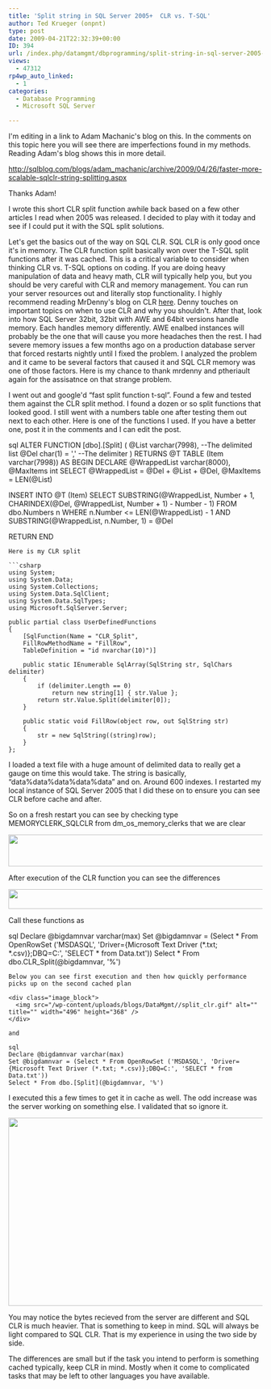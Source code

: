 ```yaml
---
title: 'Split string in SQL Server 2005+  CLR vs. T-SQL'
author: Ted Krueger (onpnt)
type: post
date: 2009-04-21T22:32:39+00:00
ID: 394
url: /index.php/datamgmt/dbprogramming/split-string-in-sql-server-2005-clr-vs-t/
views:
  - 47312
rp4wp_auto_linked:
  - 1
categories:
  - Database Programming
  - Microsoft SQL Server

---
```

I'm editing in a link to Adam Machanic's blog on this. In the comments on this topic here you will see there are imperfections found in my methods. Reading Adam's blog shows this in more detail.
  
http://sqlblog.com/blogs/adam_machanic/archive/2009/04/26/faster-more-scalable-sqlclr-string-splitting.aspx 

Thanks Adam!

I wrote this short CLR split function awhile back based on a few other articles I read when 2005 was released. I decided to play with it today and see if I could put it with the SQL split solutions. 

Let's get the basics out of the way on SQL CLR. SQL CLR is only good once it's in memory. The CLR function split basically won over the T-SQL split functions after it was cached. This is a critical variable to consider when thinking CLR vs. T-SQL options on coding. If you are doing heavy manipulation of data and heavy math, CLR will typically help you, but you should be very careful with CLR and memory management. You can run your server resources out and literally stop functionality. I highly recommend reading MrDenny's blog on CLR [here][1]. Denny touches on important topics on when to use CLR and why you shouldn't. After that, look into how SQL Server 32bit, 32bit with AWE and 64bit versions handle memory. Each handles memory differently. AWE enalbed instances will probably be the one that will cause you more headaches then the rest. I had severe memory issues a few months ago on a production database server that forced restarts nightly until I fixed the problem. I analyzed the problem and it came to be several factors that caused it and SQL CLR memory was one of those factors. Here is my chance to thank mrdenny and ptheriault again for the assisatnce on that strange problem.

I went out and google'd “fast split function t-sql”. Found a few and tested them against the CLR split method. I found a dozen or so split functions that looked good. I still went with a numbers table one after testing them out next to each other. Here is one of the functions I used. If you have a better one, post it in the comments and I can edit the post. 

sql
ALTER FUNCTION [dbo].[Split] ( 
@List varchar(7998), --The delimited list 
@Del char(1) = ',' --The delimiter 
) 
RETURNS @T TABLE (Item varchar(7998)) 
AS 
BEGIN 
DECLARE @WrappedList varchar(8000), @MaxItems int 
SELECT @WrappedList = @Del + @List + @Del, @MaxItems = LEN(@List) 

INSERT INTO @T (Item) 
SELECT SUBSTRING(@WrappedList, Number + 1, CHARINDEX(@Del, @WrappedList, Number + 1) - Number - 1) 
FROM dbo.Numbers n 
WHERE n.Number <= LEN(@WrappedList) - 1 
AND SUBSTRING(@WrappedList, n.Number, 1) = @Del 

RETURN 
END
```
Here is my CLR split

```csharp
using System;
using System.Data;
using System.Collections;
using System.Data.SqlClient;
using System.Data.SqlTypes;
using Microsoft.SqlServer.Server;

public partial class UserDefinedFunctions
{
    [SqlFunction(Name = "CLR_Split",
    FillRowMethodName = "FillRow", 
    TableDefinition = "id nvarchar(10)")]

    public static IEnumerable SqlArray(SqlString str, SqlChars delimiter)
    {
        if (delimiter.Length == 0)
            return new string[1] { str.Value };
        return str.Value.Split(delimiter[0]);
    }

    public static void FillRow(object row, out SqlString str)
    {
        str = new SqlString((string)row);
    }
};
```
I loaded a text file with a huge amount of delimited data to really get a gauge on time this would take. The string is basically, “data%data%data%data%data” and on. Around 600 indexes. I restarted my local instance of SQL Server 2005 that I did these on to ensure you can see CLR before cache and after. 

So on a fresh restart you can see by checking type MEMORYCLERK\_SQLCLR from dm\_os\_memory\_clerks that we are clear

<div class="image_block">
  <img src="/wp-content/uploads/blogs/DataMgmt//clr_clerk_1.gif" alt="" title="" width="1439" height="63" />
</div>

After execution of the CLR function you can see the differences

<div class="image_block">
  <img src="/wp-content/uploads/blogs/DataMgmt//clr_clerk_2.gif" alt="" title="" width="1187" height="39" />
</div>

Call these functions as

sql
Declare @bigdamnvar varchar(max)
Set @bigdamnvar = (Select * From OpenRowSet ('MSDASQL', 'Driver={Microsoft Text Driver (*.txt; *.csv)};DBQ=C:', 'SELECT * from Data.txt'))
Select * From dbo.CLR_Split(@bigdamnvar, '%')
```
Below you can see first execution and then how quickly performance picks up on the second cached plan

<div class="image_block">
  <img src="/wp-content/uploads/blogs/DataMgmt//split_clr.gif" alt="" title="" width="496" height="368" />
</div>

and

sql
Declare @bigdamnvar varchar(max)
Set @bigdamnvar = (Select * From OpenRowSet ('MSDASQL', 'Driver={Microsoft Text Driver (*.txt; *.csv)};DBQ=C:', 'SELECT * from Data.txt'))
Select * From dbo.[Split](@bigdamnvar, '%')
```
I executed this a few times to get it in cache as well. The odd increase was the server working on something else. I validated that so ignore it.

<div class="image_block">
  <img src="/wp-content/uploads/blogs/DataMgmt//split_tsql.gif" alt="" title="" width="769" height="372" />
</div>

You may notice the bytes recieved from the server are different and SQL CLR is much heavier. That is something to keep in mind. SQL will always be light compared to SQL CLR. That is my experience in using the two side by side.

The differences are small but if the task you intend to perform is something cached typically, keep CLR in mind. Mostly when it come to complicated tasks that may be left to other languages you have available.

 [1]: http://itknowledgeexchange.techtarget.com/sql-server/sql-clr-the-what-when-why-and-how/